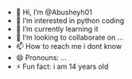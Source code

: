 - 👋 Hi, I’m @Abusheyh01
- 👀 I’m interested in python coding
- 🌱 I’m currently learning it
- 💞️ I’m looking to collaborate on ...
- 📫 How to reach me i dont know
- 😄 Pronouns: ...
- ⚡ Fun fact: i am 14 years old

<!---
Abusheyh01/Abusheyh01 is a ✨ special ✨ repository because its `README.md` (this file) appears on your GitHub profile.
You can click the Preview link to take a look at your changes.
--->

